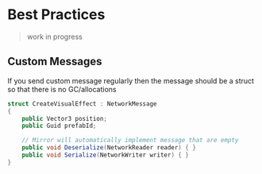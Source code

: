 # Best Practices

> work in progress


## Custom Messages

If you send custom message regularly then the message should be a struct so that there is no GC/allocations

```cs
struct CreateVisualEffect : NetworkMessage
{
    public Vector3 position;
    public Guid prefabId;

    // Mirror will automatically implement message that are empty
    public void Deserialize(NetworkReader reader) { }
    public void Serialize(NetworkWriter writer) { }
}
```
